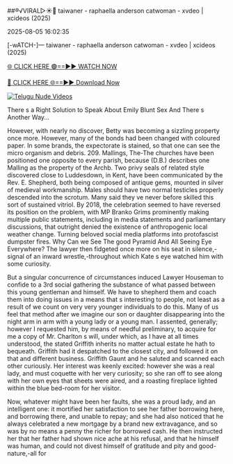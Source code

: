 ##®️√VIRAL▷☀️👄    taiwaner - raphaella anderson catwoman - xvdeo &#124; xcideos (2025)

2025-08-05 16:02:35



[-wATCH-]—    taiwaner - raphaella anderson catwoman - xvdeo &#124; xcideos (2025)

[🌐 CLICK HERE 🟢==►► WATCH NOW](https://www.youtucams.com/tracking/githubcom)

[🔴 CLICK HERE 🌐==►► Download Now](https://www.youtucams.com/tracking/githubcom)

[![Telugu Nude Videos](https://i.imgur.com/dJHk4Zq.gif)](https://www.youtucams.com/tracking/githubcom)



There s a Right Solution to Speak About Emily Blunt Sex And There s Another Way...

However, with nearly no discover, Betty was becoming a sizzling property once more. However, many of the bonds had been changed with coloured paper. In some brands, the expectorate is stained, so that one can see the micro organism and debris. 209. Mallings, The-The churches have been positioned one opposite to every parish, because (D.B.) describes one Malling as the property of the Archb. Two privy seals of related style discovered close to Luddesdown, in Kent, have been communicated by the Rev. E. Shepherd, both being composed of antique gems, mounted in silver of medieval workmanship. Males should have two normal testicles properly descended into the scrotum. Many said they ve never before skilled this sort of sustained vitriol. By 2018, the celebration seemed to have reversed its position on the problem, with MP Branko Grims prominently making multiple public statements, including in media statements and parliamentary discussions, that outright denied the existence of anthropogenic local weather change. Turning beloved social media platforms into protofascist dumpster fires. Why Can we See The good Pyramid And All Seeing Eye Everywhere? The lawyer then fidgeted once more on his seat in silence,-signal of an inward wrestle,-throughout which Kate s eye watched him with some curiosity.

But a singular concurrence of circumstances induced Lawyer Houseman to confide to a 3rd social gathering the substance of what passed between this young gentleman and himself. We have to shepherd them and coach them into doing issues in a means that s interesting to people, not least as a result of we count on very very younger individuals to do this. Many of us feel that method after we imagine our son or daughter disappearing into the night arm in arm with a young lady or a young man. I assented, generally; however I requested him, by means of needful preliminary, to acquire for me a copy of Mr. Charlton s will, under which, as I have at all times understood, the stated Griffith inherits no matter actual estate he hath to bequeath. Griffith had it despatched to the closest city, and followed it on that and different business. Griffith Gaunt and he saluted and scanned each other curiously. Her interest was keenly excited: however she was a real lady, and must coquette with her very curiosity; so she ran off to see along with her own eyes that sheets were aired, and a roasting fireplace lighted within the blue bed-room for her visitor.

Now, whatever might have been her faults, she was a proud lady, and an intelligent one: it mortified her satisfaction to see her father borrowing here, and borrowing there, and unable to repay; and she had also noticed that he always celebrated a new mortgage by a brand new extravagance, and so was by no means a penny the richer for borrowed cash. He then instructed her that her father had shown nice ache at his refusal, and that he himself was human, and could not divest himself of gratitude and pity and good-nature,-all for 